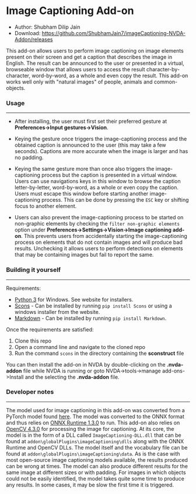 # Image Captioning Add-on

* Author: Shubham Dilip Jain
* Download: https://github.com/ShubhamJain7/imageCaptioning-NVDA-Addon/releases

This add-on allows users to perform image captioning on image elements present on their screen and get a caption that describes the image in English. The result can be announced to the user or presented in a virtual, browseable window that allows users to access the result character-by-character, word-by-word, as a whole and even copy the result. This add-on works well only with "natural images" of people, animals and common-objects.

### Usage
----
- After installing, the user must first set their preferred gesture at __Preferences->Input gestures->Vision__.

- Keying the gesture once triggers the image-captioning process and the obtained caption is announced to the user (this may take a few seconds). Captions are more accurate when the image is larger and has no padding. 

- Keying the same gesture more than once also triggers the image-captioning process but the caption is presented in a virtual window. Users can use navigations keys in this window to browse the caption letter-by-letter, word-by-word, as a whole or even copy the caption. Users must escape this window before starting another image-captioning process. This can be done by pressing the `ESC` key or shifting focus to another element.

- Users can also prevent the image-captioning process to be started on non-graphic elements by checking the `filter non-graphic elements` option under __Preferences->Settings->Vision->Image captioning add-on__. This prevents users from accidentally starting the image-captioning process on elements that do not contain images and will produce bad results. Unchecking it allows users to perform detections on elements that may be containing images but fail to report the same.


### Building it yourself
----
Requirements:
* [Python 3](http://www.python.org) for Windows. See website for installers.
* [Scons](http://www.scons.org/) - Can be installed by running `pip install Scons` or using a windows installer from the website.
* [Markdown](https://pypi.org/project/Markdown/) - Can be installed by running `pip install Markdown`.

Once the requirements are satisfied:
1. Clone this repo
2. Open a command line and navigate to the cloned repo
3. Run the command `scons` in the directory containing the **sconstruct** file

You can then install the add-on in NVDA by double-clicking on the **.nvda-addon** file while NVDA is running or goto NVDA->tools->manage add-ons->Install and the selecting the **.nvda-addon** file.


### Developer notes
----
The model used for image captioning in this add-on was converted from a PyTorch model found [here](https://github.com/yunjey/pytorch-tutorial/tree/master/tutorials/03-advanced/image_captioning). The model was converted to the ONNX format and thus relies on [ONNX Runtime 1.3.0](https://github.com/microsoft/onnxruntime) to run. This add-on also relies on [OpenCV 4.3.0](https://opencv.org/) for processing the image for captioning. At its core, the model is in the form of a DLL called `ImageCaptioning-DLL.dll` that can be found at `addon\globalPlugins\imageCaptioning\dlls` along with the ONNX Runtime and OpenCV DLLs. The model itself and the vocabulary file can be found at `addon\globalPlugins\imageCaptioning\data`. 
As is the case with most open-source image captioning models available, the results produced can be wrong at times. The model can also produce different results for the same image at different sizes or with padding. For images in which objects could not be easily identified, the model takes quite some time to produce any results. In some cases, it may be slow the first time it is triggered.
